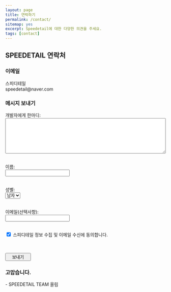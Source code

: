 ```yaml
---
layout: page
title: 연락하기
permalink: /contact/
sitemap: yes
excerpt: Speedetail에 대한 다양한 의견을 주세요.
tags: [contact]
---
```


<h2>SPEEDETAIL 연락처</h2>
<h3>이메일</h3>
<p>
스피디테일<br/>
speedetail@naver.com
</p>
<h3>메시지 보내기</h3>
<form action="" method="post">
  <p>개발자에게 한마디:
    <br>
    <textarea name="message" cols="40" rows="7" style="width:100%;">
    </textarea>
  </p>
  
  <p>
  <br>
  이름:
  <br>
    <input type="text" name="username" size="25" maxlength="100" style="width:40%;">
  </p>
  
  <p>
  <br>
  성별:
  <br>
    <select>
      <option value="man" selected>남자</option>
      <option value="woman">여자</option>
    </select>
  </p>
  
  <p>
  <br>
  이메일(선택사항):
  <br>
    <input class="sledit" type="text" name="email" size="25" maxlength="100" style="width:40%;">
  </p>
  
  <p>
  <br>
      <input type="checkbox" name="agreement" value="Yes" checked> 스피디테일 정보 수집 및 이메일 수신에 동의합니다.<br>
  <br>
  </p>
  
  <p>
  <br>
    <input class="slbutton" type="submit" value="보내기" style="width:80px;">
  </p>
</form>

<h3>고맙습니다.</h3>
<p>- SPEEDETAIL TEAM 올림</p>
